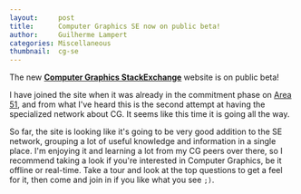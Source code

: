 ```yaml
---
layout:     post
title:      Computer Graphics SE now on public beta!
author:     Guilherme Lampert
categories: Miscellaneous
thumbnail:  cg-se
---
```


The new [**Computer Graphics StackExchange**](http://computergraphics.stackexchange.com/)
website is on public beta!

I have joined the site when it was already in the commitment phase
on [Area 51](http://area51.stackexchange.com/proposals/74985/computer-graphics),
and from what I've heard this is the second attempt at having the specialized network
about CG. It seems like this time it is going all the way.

So far, the site is looking like it's going to be very good addition to the SE
network, grouping a lot of useful knowledge and information in a single
place. I'm enjoying it and learning a lot from my CG peers over there,
so I recommend taking a look if you're interested in Computer Graphics,
be it offline or real-time. Take a tour and look at the top questions to
get a feel for it, then come and join in if you like what you see `;)`.

